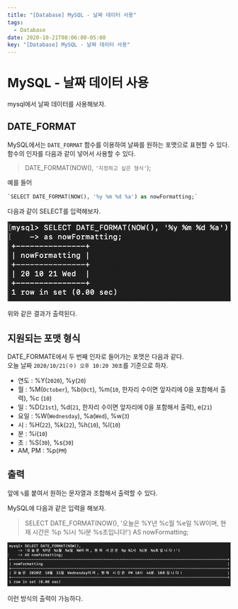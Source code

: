 ```yaml
---
title: "[Database] MySQL - 날짜 데이터 사용"
tags:
  - Database
date: 2020-10-21T08:06:00-05:00
key: "[Database] MySQL - 날짜 데이터 사용"
---
```


# MySQL - 날짜 데이터 사용

mysql에서 날짜 데이터를 사용해보자.<br>
<!--more-->

## DATE_FORMAT

MySQL에서는 `DATE_FORMAT` 함수를 이용하여 날짜를 원하는 포맷으로 표현할 수 있다.<br>
함수의 인자를 다음과 같이 넣어서 사용할 수 있다.<br>

> DATE_FORMAT(NOW(), `'지정하고 싶은 형식'`); <br>

예를 들어<br>
```sql
`SELECT DATE_FORMAT(NOW(), '%y %m %d %a') as nowFormatting;`
```
다음과 같이 SELECT를 입력해보자.<br>

![1](/assets/images/201021-1.png)<br>

위와 같은 결과가 출력된다.<br>

## 지원되는 포맷 형식

DATE_FORMATE에서 두 번째 인자로 들어가는 포맷은 다음과 같다.<br>
오늘 날짜 `2020/10/21(수) 오후 10:20 30초`를 기준으로 하자.<br>

- 연도 : %Y(`2020`), %y(`20`)
- 월 : %M(`October`), %b(`Oct`), %m(`10`, 한자리 수이면 앞자리에 0을 포함해서 출력), %c (`10`)
- 일 : %D(`21st`), %d(`21`, 한자리 수이면 앞자리에 0을 포함해서 출력), e(`21`)
- 요일 : %W(`Wednesday`), %a(`Wed`), %w(`3`)
- 시 : %H(`22`), %k(`22`), %h(`10`), %l(`10`)
- 분 : %i(`10`)
- 초 : %S(`30`), %s(`30`)
- AM, PM : %p(`PM`)

## 출력

앞에 `%`를 붙여서 원하는 문자열과 조합해서 출력할 수 있다.<br>

MySQL에 다음과 같은 입력을 해보자.<br>
> SELECT DATE_FORMAT(NOW(), '오늘은 %Y년 %c월 %e일 %W이며, 현재 시간은 %p %l시 %i분 %s초입니다!') AS nowFormatting;

![2](/assets/images/201021-2.png)<br>

이런 방식의 출력이 가능하다.<br>
